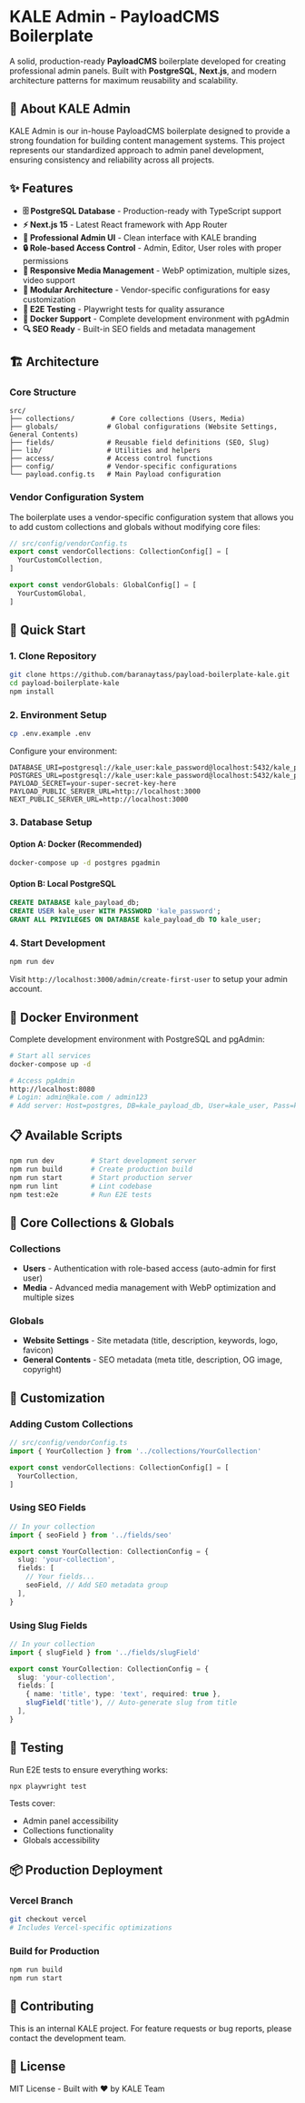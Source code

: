 # KALE Admin - PayloadCMS Boilerplate

A solid, production-ready **PayloadCMS** boilerplate developed for creating professional admin panels. Built with **PostgreSQL**, **Next.js**, and modern architecture patterns for maximum reusability and scalability.

## 🚀 About KALE Admin

KALE Admin is our in-house PayloadCMS boilerplate designed to provide a strong foundation for building content management systems. This project represents our standardized approach to admin panel development, ensuring consistency and reliability across all projects.

## ✨ Features

- **🗄️ PostgreSQL Database** - Production-ready with TypeScript support
- **⚡ Next.js 15** - Latest React framework with App Router
- **🎨 Professional Admin UI** - Clean interface with KALE branding
- **🔒 Role-based Access Control** - Admin, Editor, User roles with proper permissions
- **📱 Responsive Media Management** - WebP optimization, multiple sizes, video support
- **🔧 Modular Architecture** - Vendor-specific configurations for easy customization
- **🧪 E2E Testing** - Playwright tests for quality assurance
- **🐳 Docker Support** - Complete development environment with pgAdmin
- **🔍 SEO Ready** - Built-in SEO fields and metadata management

## 🏗️ Architecture

### Core Structure
```
src/
├── collections/         # Core collections (Users, Media)
├── globals/            # Global configurations (Website Settings, General Contents)
├── fields/             # Reusable field definitions (SEO, Slug)
├── lib/                # Utilities and helpers
├── access/             # Access control functions
├── config/             # Vendor-specific configurations
└── payload.config.ts   # Main Payload configuration
```

### Vendor Configuration System
The boilerplate uses a vendor-specific configuration system that allows you to add custom collections and globals without modifying core files:

```typescript
// src/config/vendorConfig.ts
export const vendorCollections: CollectionConfig[] = [
  YourCustomCollection,
]

export const vendorGlobals: GlobalConfig[] = [
  YourCustomGlobal,
]
```

## 🚀 Quick Start

### 1. Clone Repository
```bash
git clone https://github.com/baranaytass/payload-boilerplate-kale.git
cd payload-boilerplate-kale
npm install
```

### 2. Environment Setup
```bash
cp .env.example .env
```

Configure your environment:
```env
DATABASE_URI=postgresql://kale_user:kale_password@localhost:5432/kale_payload_db
POSTGRES_URL=postgresql://kale_user:kale_password@localhost:5432/kale_payload_db
PAYLOAD_SECRET=your-super-secret-key-here
PAYLOAD_PUBLIC_SERVER_URL=http://localhost:3000
NEXT_PUBLIC_SERVER_URL=http://localhost:3000
```

### 3. Database Setup

#### Option A: Docker (Recommended)
```bash
docker-compose up -d postgres pgadmin
```

#### Option B: Local PostgreSQL
```sql
CREATE DATABASE kale_payload_db;
CREATE USER kale_user WITH PASSWORD 'kale_password';
GRANT ALL PRIVILEGES ON DATABASE kale_payload_db TO kale_user;
```

### 4. Start Development
```bash
npm run dev
```

Visit `http://localhost:3000/admin/create-first-user` to setup your admin account.

## 🐳 Docker Environment

Complete development environment with PostgreSQL and pgAdmin:

```bash
# Start all services
docker-compose up -d

# Access pgAdmin
http://localhost:8080
# Login: admin@kale.com / admin123
# Add server: Host=postgres, DB=kale_payload_db, User=kale_user, Pass=kale_password
```

## 📋 Available Scripts

```bash
npm run dev         # Start development server
npm run build       # Create production build
npm run start       # Start production server
npm run lint        # Lint codebase
npm test:e2e        # Run E2E tests
```

## 🎯 Core Collections & Globals

### Collections
- **Users** - Authentication with role-based access (auto-admin for first user)
- **Media** - Advanced media management with WebP optimization and multiple sizes

### Globals
- **Website Settings** - Site metadata (title, description, keywords, logo, favicon)
- **General Contents** - SEO metadata (meta title, description, OG image, copyright)

## 🔧 Customization

### Adding Custom Collections
```typescript
// src/config/vendorConfig.ts
import { YourCollection } from '../collections/YourCollection'

export const vendorCollections: CollectionConfig[] = [
  YourCollection,
]
```

### Using SEO Fields
```typescript
// In your collection
import { seoField } from '../fields/seo'

export const YourCollection: CollectionConfig = {
  slug: 'your-collection',
  fields: [
    // Your fields...
    seoField, // Add SEO metadata group
  ],
}
```

### Using Slug Fields
```typescript
// In your collection
import { slugField } from '../fields/slugField'

export const YourCollection: CollectionConfig = {
  slug: 'your-collection',
  fields: [
    { name: 'title', type: 'text', required: true },
    slugField('title'), // Auto-generate slug from title
  ],
}
```

## 🧪 Testing

Run E2E tests to ensure everything works:

```bash
npx playwright test
```

Tests cover:
- Admin panel accessibility
- Collections functionality  
- Globals accessibility

## 📦 Production Deployment

### Vercel Branch
```bash
git checkout vercel
# Includes Vercel-specific optimizations
```

### Build for Production
```bash
npm run build
npm run start
```

## 🤝 Contributing

This is an internal KALE project. For feature requests or bug reports, please contact the development team.

## 📄 License

MIT License - Built with ❤️ by KALE Team